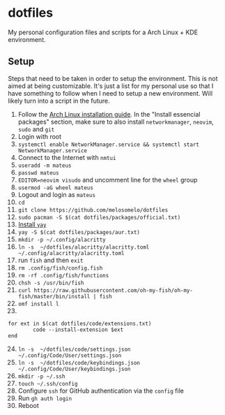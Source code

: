 # dotfiles

My personal configuration files and scripts for a Arch Linux + KDE environment.

## Setup

Steps that need to be taken in order to setup the environment. This is not aimed at being customizable.
It's just a list for my personal use so that I have something to follow when I need to setup a new environment.
Will likely turn into a script in the future.

1. Follow the [Arch Linux installation guide](https://wiki.archlinux.org/title/Installation_guide).
   In the "Install essencial packages" section, make sure to also install `networkmanager`, `neovim`, `sudo` and `git`
2. Login with root
3. `systemctl enable NetworkManager.service && systemctl start NetworkManager.service`
4. Connect to the Internet with `nmtui`
5. `useradd -m mateus`
6. `passwd mateus`
7. `EDITOR=neovim visudo` and uncomment line for the `wheel` group
8. `usermod -aG wheel mateus`
9. Logout and login as `mateus`
10. `cd`
11. `git clone https://github.com/melosomelo/dotfiles`
12. `sudo pacman -S $(cat dotfiles/packages/official.txt)`
13. [Install `yay`](https://github.com/Jguer/yay?tab=readme-ov-file#installation)
14. `yay -S $(cat dotfiles/packages/aur.txt)`
15. `mkdir -p ~/.config/alacritty`
16. `ln -s  ~/dotfiles/alacritty/alacritty.toml ~/.config/alacritty/alacritty.toml`
17. run `fish` and then `exit`
18. `rm .config/fish/config.fish`
19. `rm -rf .config/fish/functions`
20. `chsh -s /usr/bin/fish`
21. `curl https://raw.githubusercontent.com/oh-my-fish/oh-my-fish/master/bin/install | fish`
22. `omf install l`
23.

```
for ext in $(cat dotfiles/code/extensions.txt)
        code --install-extension $ext
end
```

24. `ln -s  ~/dotfiles/code/settings.json ~/.config/Code/User/settings.json`
25. `ln -s  ~/dotfiles/code/keybindings.json ~/.config/Code/User/keybindings.json`
26. `mkdir -p ~/.ssh`
27. `touch ~/.ssh/config`
28. Configure `ssh` for GitHub authentication via the `config` file
29. Run `gh auth login`
30. Reboot
